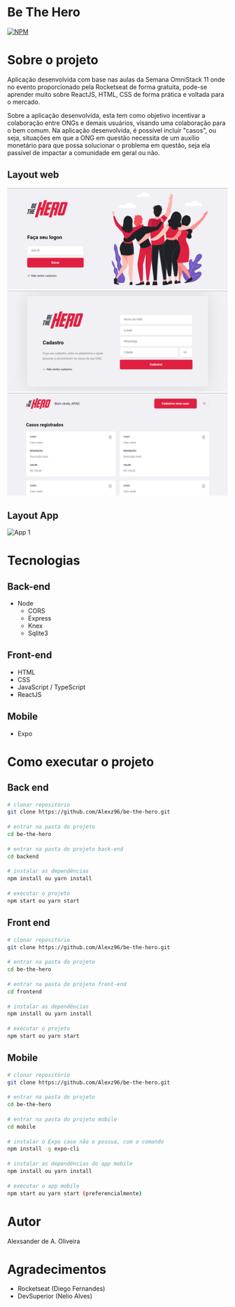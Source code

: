 # Be The Hero

[![NPM](https://img.shields.io/npm/l/react)](https://github.com/Alexz96/be-the-hero/blob/main/LICENSE)

# Sobre o projeto

Aplicação desenvolvida com base nas aulas da Semana OmniStack 11 onde no evento proporcionado pela Rocketseat de forma gratuita, pode-se aprender muito sobre ReactJS, HTML, CSS de forma prática e voltada para o mercado.

Sobre a aplicação desenvolvida, esta tem como objetivo incentivar a colaboração entre ONGs e demais usuários, visando uma colaboração para o bem comum. Na aplicação desenvolvida, é possível incluir "casos", ou seja, situações em que a ONG em questão necessita de um auxílio monetário para que possa solucionar o problema em questão, seja ela passível de impactar a comunidade em geral ou não.

## Layout web
![Web 1](https://github.com/Alexz96/be-the-hero/blob/main/assets/web/logon.png)
![Web 2](https://github.com/Alexz96/be-the-hero/blob/main/assets/web/register.png)
![Web 3](https://github.com/Alexz96/be-the-hero/blob/main/assets/web/profile.png)

## Layout App
![App 1](https://github.com/Alexz96/be-the-hero/blob/main/assets/mobile/)


# Tecnologias

## Back-end
- Node
  - CORS
  - Express
  - Knex
  - Sqlite3
  
## Front-end
- HTML
- CSS 
- JavaScript / TypeScript
- ReactJS

## Mobile
- Expo

# Como executar o projeto

## Back end

```bash
# clonar repositório
git clone https://github.com/Alexz96/be-the-hero.git

# entrar na pasta do projeto
cd be-the-hero

# entrar na pasta do projeto back-end
cd backend

# instalar as dependências
npm install ou yarn install

# executar o projeto
npm start ou yarn start
```

## Front end

```bash
# clonar repositório
git clone https://github.com/Alexz96/be-the-hero.git

# entrar na pasta do projeto
cd be-the-hero

# entrar na pasta do projeto front-end
cd frontend

# instalar as dependências
npm install ou yarn install

# executar o projeto
npm start ou yarn start
```

## Mobile

```bash
# clonar repositório
git clone https://github.com/Alexz96/be-the-hero.git

# entrar na pasta do projeto
cd be-the-hero

# entrar na pasta do projeto mobile
cd mobile

# instalar o Expo caso não o possua, com o comando 
npm install -g expo-cli

# instalar as dependências do app mobile
npm install ou yarn install

# executar o app mobile
npm start ou yarn start (preferencialmente)
```

# Autor

Alexsander de A. Oliveira

# Agradecimentos
- Rocketseat (Diego Fernandes)
- DevSuperior (Nelio Alves)
